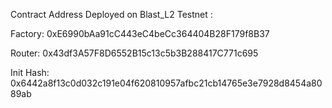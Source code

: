 Contract Address Deployed on Blast_L2 Testnet :

Factory: 0xE6990bAa91cC443eC4beCc364404B28F179f8B37

Router: 0x43df3A57F8D6552B15c13c5b3B288417C771c695

Init Hash: 0x6442a8f13c0d032c191e04f620810957afbc21cb14765e3e7928d8454a8089ab
